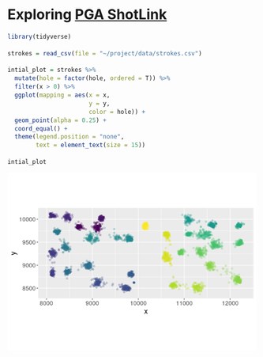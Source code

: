 Exploring [PGA
ShotLink](https://www.pgatour.com/stats/shotlinkintelligence/overview.html)
================

``` r
library(tidyverse)

strokes = read_csv(file = "~/project/data/strokes.csv")

intial_plot = strokes %>% 
  mutate(hole = factor(hole, ordered = T)) %>% 
  filter(x > 0) %>% 
  ggplot(mapping = aes(x = x,
                       y = y,
                       color = hole)) +
  geom_point(alpha = 0.25) +
  coord_equal() +
  theme(legend.position = "none",
        text = element_text(size = 15))

intial_plot
```

![](readme_files/figure-gfm/initial_plot-1.png)<!-- -->

